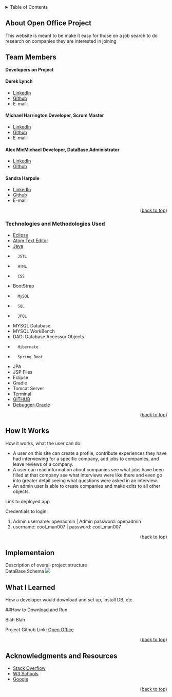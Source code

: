 
<!-- PROJECT LOGO -->

<!-- TABLE OF CONTENTS -->

<details>
  <summary>Table of Contents</summary>
  <ul>
    <li>
      <a href="#about-the-project">About Open Office</a>
  </ul>
      <ul>
        <li><a href="#technologies-used">Technologies Used</a></li>
      </ul>
    </li>
  <ul>
    <li><a href="#howitworks">How It Works</a></li>
  </ul>  
  <ul>
    <li><a href="#contact">Contact</a></li>
  </ul>

  <ul>
    <li><a href="#acknowledgments">Acknowledgments</a></li>
    </ul>

</details>

<!-- ABOUT THE PROJECT -->

## About Open Office Project


<p>
This website is meant to be make it easy for those on a job search to do research on companies they are interested in joining
 </p>

 ## Team Members

 <strong>Developers on Project</strong>

 <h4>Derek Lynch</h4>
 <ul>
 <li>
 <a href="">
 LinkedIn
 </a>
 </li>
 <li><a href="https://github.com/">Github</a></li>
 <li> E-mail:</li>
 </ul>
 <h4>Michael Harrington Developer, Scrum Master</h4>
 <ul>
 <li>
 <a href="">
 LinkedIn
 </a>
 </li>
 <li><a href="https://github.com/">Github</a></li>
 <li> E-mail:</li>
 </ul>
 <h4>Alex MicMichael Developer, DataBase Administrator</h4>
 <ul>
 <li>
 <a href="https://www.linkedin.com/in/alexander-mcmichael-8812aa138/">
 LinkedIn
 </a>
 </li>
 <li><a href="https://github.com/amcmike3">Github</a></li>
 </ul>
 <h4>Sandra Harpole</h4>
 <ul>
 <li>
 <a href="https://www.linkedin.com/in/sandra-harpole/">
 LinkedIn
 </a>
 </li>
 <li><a href="https://github.com/SandraLeAnn">Github</a></li>
 <li> E-mail:</li>
 </ul>

<p align="right">(<a href="#top">back to top</a>)</p>

### Technologies and Methodologies Used

-   [Eclipse](https://spring.io/tools)
-   [Atom Text Editor](https://atom.io/)
-   [Java](https://www.java.com/en/)
-		JSTL
-		HTML
-		CSS
-   BootStrap
-		MySQL
-		SQL
-		JPQL
-   MYSQL Database
-   MYSQL WorkBench
-   DAO: Database Accessor Objects
-		Hibernate
-		Spring Boot
-   JPA
-   JSP Files
-   Eclipse
-   Gradle
-   Tomcat Server
-   Terminal
-   [GITHUB](https://github.com)
-   [Debugger-Oracle](https://docs.oracle.com/javase/7/docs/technotes/tools/windows/jdb.html)  

<p align="right">(<a href="#top">back to top</a>)</p>

## How It Works

<p>
How it works, what the user can do:

- A user on this site can create a profile, contribute experiences they have had interviewing for a specific company, add jobs to companies, and leave reviews of a company.
- A user can read information about companies see what jobs have been filled at that company see what interviews were like there and even go into greater detail seeing what questions were asked in an interview.
- An admin user is able to create companies and make edits to all other objects.

Link to deployed app


</P>
Credentials to login:
<ol>
<li>
Admin username: openadmin | Admin password: openadmin
<li>
username: cool_man007 | password: cool_man007
</li>
</ol>
<p align="right">(<a href="#top">back to top</a>)</p>

## Implementaion

<p>
Description of overall project structure
<br/>
DataBase Schema
<img src="https://github.com/mdharr/MidtermProject/blob/main/DB/openofficediagram.png"/>
 </p>

## What I Learned
<p>
How a developer would download and set up, install DB, etc.
</p>

##How to Download and Run
<p>
Blah Blah
</p>




Project Github Link: [Open Office](https://github.com/mdharr/MidtermProject)

<p align="right">(<a href="#top">back to top</a>)</p>

<!-- ACKNOWLEDGMENTS -->

## Acknowledgments and Resources


-   [Stack Overflow](https://stackoverflow.com/)
-   [W3 Schools](https://www.w3schools.com/)
-   [Google](https://www.google.com/)
<p align="right">(<a href="#top">back to top</a>)</p>
